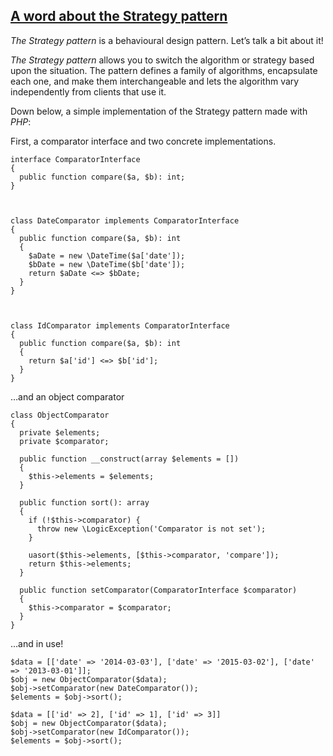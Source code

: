 ## [A word about the Strategy pattern](https://mlbors.tumblr.com/post/159189453135/a-word-about-the-strategy-pattern)

_The Strategy pattern_ is a behavioural design pattern. Let’s talk a bit about it!

_The Strategy pattern_ allows you to switch the algorithm or strategy based upon the situation. The pattern defines a family of algorithms, encapsulate each one, and make them interchangeable and lets the algorithm vary independently from clients that use it.

Down below, a simple implementation of the Strategy pattern made with _PHP_:

First, a comparator interface and two concrete implementations.
    
    
    interface ComparatorInterface
    {
      public function compare($a, $b): int;
    }
    
    
    
    class DateComparator implements ComparatorInterface
    {
      public function compare($a, $b): int
      {
        $aDate = new \DateTime($a['date']);
        $bDate = new \DateTime($b['date']);
        return $aDate <=> $bDate;
      }
    }
    
    
    
    class IdComparator implements ComparatorInterface
    {
      public function compare($a, $b): int
      {
        return $a['id'] <=> $b['id'];
      }
    }
    

…and an object comparator
    
    
    class ObjectComparator
    {
      private $elements;
      private $comparator;
    
      public function __construct(array $elements = [])
      {
        $this->elements = $elements;
      }
    
      public function sort(): array
      {
        if (!$this->comparator) {
          throw new \LogicException('Comparator is not set');
        }
            
        uasort($this->elements, [$this->comparator, 'compare']);
        return $this->elements;
      }
    
      public function setComparator(ComparatorInterface $comparator)
      {
        $this->comparator = $comparator;
      }
    }

…and in use!
    
    
    $data = [['date' => '2014-03-03'], ['date' => '2015-03-02'], ['date' => '2013-03-01']];
    $obj = new ObjectComparator($data);
    $obj->setComparator(new DateComparator());
    $elements = $obj->sort();
    
    $data = [['id' => 2], ['id' => 1], ['id' => 3]]
    $obj = new ObjectComparator($data);
    $obj->setComparator(new IdComparator());
    $elements = $obj->sort();
    
